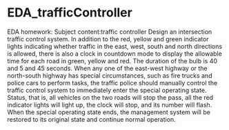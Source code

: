 # EDA_trafficController
EDA homework: Subject content:traffic controller
Design an intersection traffic control system. In addition to the red, yellow and green indicator lights indicating whether traffic in the east, west, south and north directions is allowed, there is also a clock in countdown mode to display the allowable time for each road in green, yellow and red. The duration of the bulb is 40 and 5 and 45 seconds. When any one of the east-west highway or the north-south highway has special circumstances, such as fire trucks and police cars to perform tasks, the traffic police should manually control the traffic control system to immediately enter the special operating state. Status, that is, all vehicles on the two roads will stop the pass, all the red indicator lights will light up, the clock will stop, and its number will flash. When the special operating state ends, the management system will be restored to its original state and continue normal operation.

